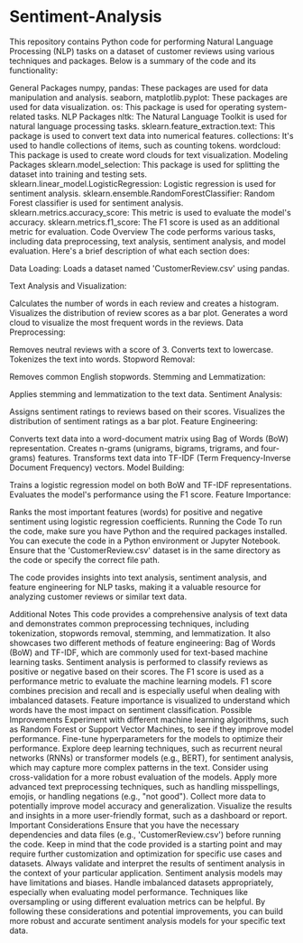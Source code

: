 # Sentiment-Analysis
This repository contains Python code for performing Natural Language Processing (NLP) tasks on a dataset of customer reviews using various techniques and packages. Below is a summary of the code and its functionality:

General Packages
numpy, pandas: These packages are used for data manipulation and analysis.
seaborn, matplotlib.pyplot: These packages are used for data visualization.
os: This package is used for operating system-related tasks.
NLP Packages
nltk: The Natural Language Toolkit is used for natural language processing tasks.
sklearn.feature_extraction.text: This package is used to convert text data into numerical features.
collections: It's used to handle collections of items, such as counting tokens.
wordcloud: This package is used to create word clouds for text visualization.
Modeling Packages
sklearn.model_selection: This package is used for splitting the dataset into training and testing sets.
sklearn.linear_model.LogisticRegression: Logistic regression is used for sentiment analysis.
sklearn.ensemble.RandomForestClassifier: Random Forest classifier is used for sentiment analysis.
sklearn.metrics.accuracy_score: This metric is used to evaluate the model's accuracy.
sklearn.metrics.f1_score: The F1 score is used as an additional metric for evaluation.
Code Overview
The code performs various tasks, including data preprocessing, text analysis, sentiment analysis, and model evaluation. Here's a brief description of what each section does:

Data Loading: Loads a dataset named 'CustomerReview.csv' using pandas.

Text Analysis and Visualization:

Calculates the number of words in each review and creates a histogram.
Visualizes the distribution of review scores as a bar plot.
Generates a word cloud to visualize the most frequent words in the reviews.
Data Preprocessing:

Removes neutral reviews with a score of 3.
Converts text to lowercase.
Tokenizes the text into words.
Stopword Removal:

Removes common English stopwords.
Stemming and Lemmatization:

Applies stemming and lemmatization to the text data.
Sentiment Analysis:

Assigns sentiment ratings to reviews based on their scores.
Visualizes the distribution of sentiment ratings as a bar plot.
Feature Engineering:

Converts text data into a word-document matrix using Bag of Words (BoW) representation.
Creates n-grams (unigrams, bigrams, trigrams, and four-grams) features.
Transforms text data into TF-IDF (Term Frequency-Inverse Document Frequency) vectors.
Model Building:

Trains a logistic regression model on both BoW and TF-IDF representations.
Evaluates the model's performance using the F1 score.
Feature Importance:

Ranks the most important features (words) for positive and negative sentiment using logistic regression coefficients.
Running the Code
To run the code, make sure you have Python and the required packages installed. You can execute the code in a Python environment or Jupyter Notebook. Ensure that the 'CustomerReview.csv' dataset is in the same directory as the code or specify the correct file path.

The code provides insights into text analysis, sentiment analysis, and feature engineering for NLP tasks, making it a valuable resource for analyzing customer reviews or similar text data.

Additional Notes
This code provides a comprehensive analysis of text data and demonstrates common preprocessing techniques, including tokenization, stopwords removal, stemming, and lemmatization.
It also showcases two different methods of feature engineering: Bag of Words (BoW) and TF-IDF, which are commonly used for text-based machine learning tasks.
Sentiment analysis is performed to classify reviews as positive or negative based on their scores.
The F1 score is used as a performance metric to evaluate the machine learning models. F1 score combines precision and recall and is especially useful when dealing with imbalanced datasets.
Feature importance is visualized to understand which words have the most impact on sentiment classification.
Possible Improvements
Experiment with different machine learning algorithms, such as Random Forest or Support Vector Machines, to see if they improve model performance.
Fine-tune hyperparameters for the models to optimize their performance.
Explore deep learning techniques, such as recurrent neural networks (RNNs) or transformer models (e.g., BERT), for sentiment analysis, which may capture more complex patterns in the text.
Consider using cross-validation for a more robust evaluation of the models.
Apply more advanced text preprocessing techniques, such as handling misspellings, emojis, or handling negations (e.g., "not good").
Collect more data to potentially improve model accuracy and generalization.
Visualize the results and insights in a more user-friendly format, such as a dashboard or report.
Important Considerations
Ensure that you have the necessary dependencies and data files (e.g., 'CustomerReview.csv') before running the code.
Keep in mind that the code provided is a starting point and may require further customization and optimization for specific use cases and datasets.
Always validate and interpret the results of sentiment analysis in the context of your particular application. Sentiment analysis models may have limitations and biases.
Handle imbalanced datasets appropriately, especially when evaluating model performance. Techniques like oversampling or using different evaluation metrics can be helpful.
By following these considerations and potential improvements, you can build more robust and accurate sentiment analysis models for your specific text data.
